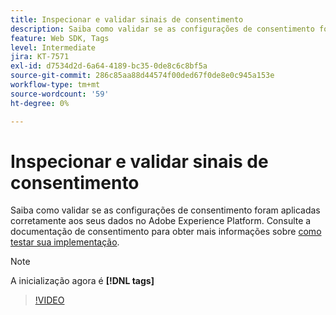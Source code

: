 ```yaml
---
title: Inspecionar e validar sinais de consentimento
description: Saiba como validar se as configurações de consentimento foram aplicadas corretamente aos seus dados no Adobe Experience Platform.
feature: Web SDK, Tags
level: Intermediate
jira: KT-7571
exl-id: d7534d2d-6a64-4189-bc35-0de8c6c8bf5a
source-git-commit: 286c85aa88d44574f00ded67f0de8e0c945a153e
workflow-type: tm+mt
source-wordcount: '59'
ht-degree: 0%

---
```


# Inspecionar e validar sinais de consentimento

Saiba como validar se as configurações de consentimento foram aplicadas corretamente aos seus dados no Adobe Experience Platform. Consulte a documentação de consentimento para obter mais informações sobre [como testar sua implementação](https://experienceleague.adobe.com/docs/experience-platform/landing/governance-privacy-security/consent/adobe/overview.html?lang=pt-BR#test-implementation).

>[!NOTE]
>
> A inicialização agora é **[!DNL tags]**

>[!VIDEO](https://video.tv.adobe.com/v/332696/?learn=on&enablevpops)
